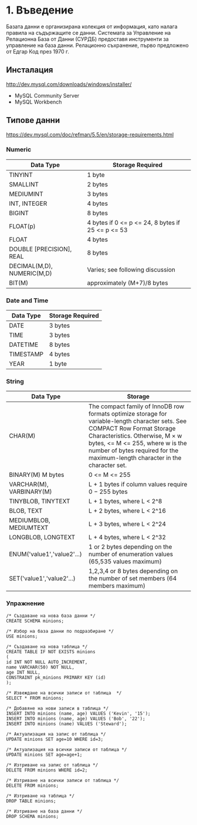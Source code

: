 # 1. Въведение
Базата данни е организирана колекция от информация, като налага правила на съдържащите се данни.
Системата за Управление на Релационна База от Данни (СУРДБ) предоставя инструменти за управление на база данни.
Релационно съхранение, първо предложено от Едгар Код през 1970 г.

## Инсталация
http://dev.mysql.com/downloads/windows/installer/
- MySQL Community Server
- MySQL Workbench

## Типове данни 
https://dev.mysql.com/doc/refman/5.5/en/storage-requirements.html

### Numeric
| Data Type                  | Storage Required                                  |
|----------------------------|---------------------------------------------------|
| TINYINT                    | 1 byte                                            |
| SMALLINT                   | 2 bytes                                           |
| MEDIUMINT                  | 3 bytes                                           |
| INT, INTEGER               | 4 bytes                                           |
| BIGINT                     | 8 bytes                                           |
| FLOAT(p)                   | 4 bytes if 0 <= p <= 24, 8 bytes if 25 <= p <= 53 |
| FLOAT                      | 4 bytes                                           |
| DOUBLE [PRECISION], REAL   | 8 bytes                                           |
| DECIMAL(M,D), NUMERIC(M,D) | Varies; see following discussion                  |
| BIT(M)                     | approximately (M+7)/8 bytes                       |

### Date and Time 
| Data Type | Storage Required |
|-----------|------------------|
| DATE      | 3 bytes          |
| TIME      | 3 bytes          |
| DATETIME  | 8 bytes          |
| TIMESTAMP | 4 bytes          |
| YEAR      | 1 byte           |

### String 

| Data Type | Storage |
| --- | --- |
| CHAR(M) | The compact family of InnoDB row formats optimize storage for variable-length character sets. See COMPACT Row Format Storage Characteristics. Otherwise, M × w bytes, <= M <= 255, where w is the number of bytes required for the maximum-length character in the character set. |
| BINARY(M)	M bytes | 0 <= M <= 255 |
| VARCHAR(M), VARBINARY(M) | L + 1 bytes if column values require 0 − 255 bytes | L + 2 bytes if values may require more than 255 bytes |
| TINYBLOB, TINYTEXT | L + 1 bytes, where L < 2^8 |
| BLOB, TEXT | L + 2 bytes, where L < 2^16 |
| MEDIUMBLOB, MEDIUMTEXT | L + 3 bytes, where L < 2^24 |
| LONGBLOB, LONGTEXT | L + 4 bytes, where L < 2^32 |            
| ENUM('value1','value2'...)  | 1 or 2 bytes  depending on the number of enumeration values (65,535 values maximum) |
| SET('value1','value2'...)	  | 1,2,3,4 or 8 bytes depending on the number of set members (64 members maximum) |

### Упражнение
```
/* Създаване на нова база данни */
CREATE SCHEMA minions;

/* Избор на база данни по подразбиране */
USE minions;

/* Създаване на нова таблица */
CREATE TABLE IF NOT EXISTS minions
(
id INT NOT NULL AUTO_INCREMENT,
name VARCHAR(50) NOT NULL,
age INT NULL,
CONSTRAINT pk_minions PRIMARY KEY (id)
);

/* Извеждане на всички записи от таблица  */
SELECT * FROM minions;

/* Добавяне на нови записи в таблица */
INSERT INTO minions (name, age) VALUES ('Kevin', '15');
INSERT INTO minions (name, age) VALUES ('Bob', '22');
INSERT INTO minions (name) VALUES ('Steward');

/* Актуализация на запис от таблица */
UPDATE minions SET age=10 WHERE id=3;

/* Актуализация на всички записи от таблица */
UPDATE minions SET age=age+1;

/* Изтриване на запис от таблица */
DELETE FROM minions WHERE id=2;

/* Изтриване на всички записи от таблица */
DELETE FROM minions;

/* Изтриване на таблица */
DROP TABLE minions;

/* Изтриване на база данни */
DROP SCHEMA minions;
```
